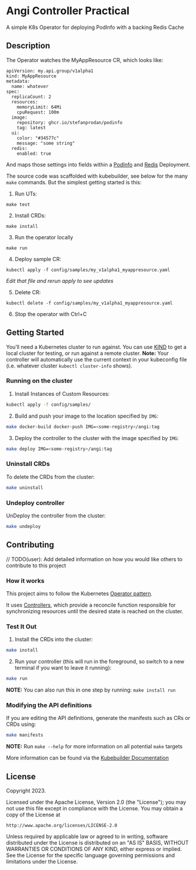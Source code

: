 # Angi Controller Practical
A simple K8s Operator for deploying PodInfo with a backing Redis Cache

## Description
The Operator watches the MyAppResource CR, which looks like:
```
apiVersion: my.api.group/v1alpha1
kind: MyAppResource
metadata:
  name: whatever
spec:
  replicaCount: 2
  resources:
    memoryLimit: 64Mi
    cpuRequest: 100m
  image:
    repository: ghcr.io/stefanprodan/podinfo
    tag: latest
  ui:
    color: "#34577c"
    message: "some string"
  redis:
    enabled: true
```

And maps those settings into fields within a [PodInfo](https://github.com/stefanprodan/podinfo) and [Redis](https://github.com/stefanprodan/podinfo) Deployment.

The source code was scaffolded with kubebuilder, see below for the many `make` commands. But the simplest getting started is this:

1. Run UTs:
```
make test
```

2. Install CRDs:
```
make install
```

3. Run the operator locally
```
make run
```

4. Deploy sample CR:
```
kubectl apply -f config/samples/my_v1alpha1_myappresource.yaml
```
*Edit that file and rerun apply to see updates*

5. Delete CR:
```
kubectl delete -f config/samples/my_v1alpha1_myappresource.yaml
```

6. Stop the operator with Ctrl+C


## Getting Started
You’ll need a Kubernetes cluster to run against. You can use [KIND](https://sigs.k8s.io/kind) to get a local cluster for testing, or run against a remote cluster.
**Note:** Your controller will automatically use the current context in your kubeconfig file (i.e. whatever cluster `kubectl cluster-info` shows).

### Running on the cluster
1. Install Instances of Custom Resources:

```sh
kubectl apply -f config/samples/
```

2. Build and push your image to the location specified by `IMG`:

```sh
make docker-build docker-push IMG=<some-registry>/angi:tag
```

3. Deploy the controller to the cluster with the image specified by `IMG`:

```sh
make deploy IMG=<some-registry>/angi:tag
```

### Uninstall CRDs
To delete the CRDs from the cluster:

```sh
make uninstall
```

### Undeploy controller
UnDeploy the controller from the cluster:

```sh
make undeploy
```

## Contributing
// TODO(user): Add detailed information on how you would like others to contribute to this project

### How it works
This project aims to follow the Kubernetes [Operator pattern](https://kubernetes.io/docs/concepts/extend-kubernetes/operator/).

It uses [Controllers](https://kubernetes.io/docs/concepts/architecture/controller/),
which provide a reconcile function responsible for synchronizing resources until the desired state is reached on the cluster.

### Test It Out
1. Install the CRDs into the cluster:

```sh
make install
```

2. Run your controller (this will run in the foreground, so switch to a new terminal if you want to leave it running):

```sh
make run
```

**NOTE:** You can also run this in one step by running: `make install run`

### Modifying the API definitions
If you are editing the API definitions, generate the manifests such as CRs or CRDs using:

```sh
make manifests
```

**NOTE:** Run `make --help` for more information on all potential `make` targets

More information can be found via the [Kubebuilder Documentation](https://book.kubebuilder.io/introduction.html)

## License

Copyright 2023.

Licensed under the Apache License, Version 2.0 (the "License");
you may not use this file except in compliance with the License.
You may obtain a copy of the License at

    http://www.apache.org/licenses/LICENSE-2.0

Unless required by applicable law or agreed to in writing, software
distributed under the License is distributed on an "AS IS" BASIS,
WITHOUT WARRANTIES OR CONDITIONS OF ANY KIND, either express or implied.
See the License for the specific language governing permissions and
limitations under the License.


